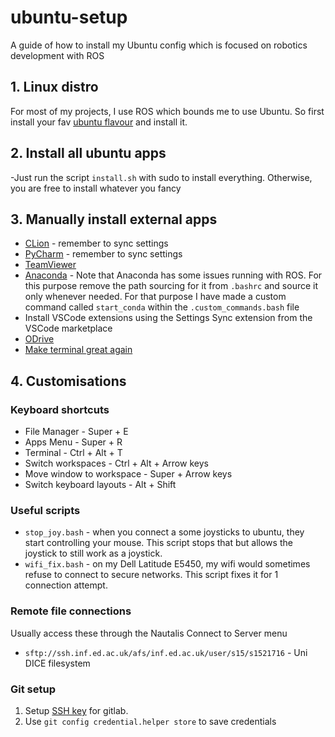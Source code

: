 # ubuntu-setup
A guide of how to install my Ubuntu config which is focused on robotics development with ROS

## 1. Linux distro
For most of my projects, I use ROS which bounds me to use Ubuntu. So first install your fav [ubuntu flavour](https://ubuntu.com/download/flavours) and install it.

## 2. Install all ubuntu apps
-Just run the script `install.sh` with sudo to install everything.
Otherwise, you are free to install whatever you fancy

## 3. Manually install external apps
- [CLion](https://www.jetbrains.com/clion/download/#section=linux) - remember to sync settings
- [PyCharm](https://www.jetbrains.com/pycharm/download/#section=linux) - remember to sync settings		
- [TeamViewer](https://www.teamviewer.com/en/download/linux/)
- [Anaconda](https://www.anaconda.com/download/) - Note that Anaconda has some issues running with ROS. For this purpose remove the path sourcing for it from `.bashrc` and source it only whenever needed. For that purpose I have made a custom command called `start_conda` within the `.custom_commands.bash` file
- Install VSCode extensions using the Settings Sync extension from the VSCode marketplace
- [ODrive](https://github.com/liberodark/ODrive/releases)
- [Make terminal great again](https://maxim-danilov.github.io/make-linux-terminal-great-again/)


## 4. Customisations
### Keyboard shortcuts
- File Manager - Super + E
- Apps Menu - Super + R
- Terminal - Ctrl + Alt + T
- Switch workspaces - Ctrl + Alt + Arrow keys
- Move window to workspace - Super + Arrow keys
- Switch keyboard layouts - Alt + Shift

### Useful scripts
- `stop_joy.bash` - when you connect a some joysticks to ubuntu, they start controlling your mouse. This script stops that but allows the joystick to still work as a joystick.
- `wifi_fix.bash` - on my Dell Latitude E5450, my wifi would sometimes refuse to connect to secure networks. This script fixes it for 1 connection attempt.

### Remote file connections
Usually access these through the Nautalis Connect to Server menu
- `sftp://ssh.inf.ed.ac.uk/afs/inf.ed.ac.uk/user/s15/s1521716` - Uni DICE filesystem

### Git setup
1. Setup [SSH key](https://docs.gitlab.com/ee/ssh/) for gitlab.
2. Use `git config credential.helper store` to save credentials
